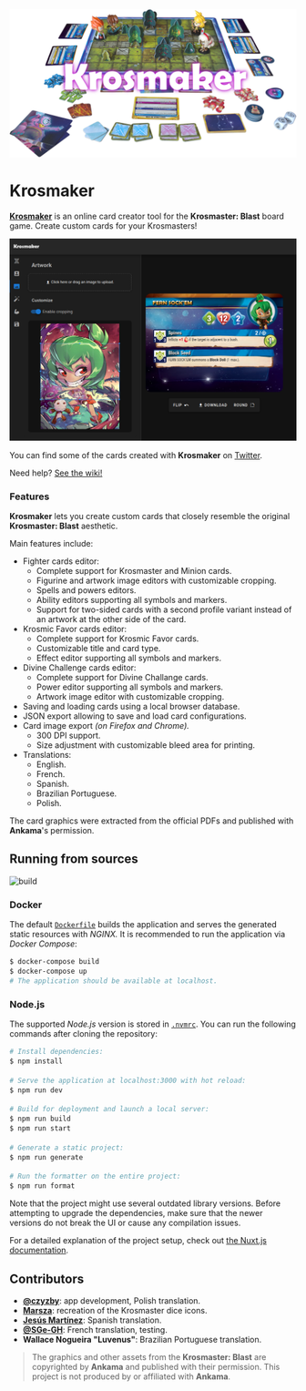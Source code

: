![Krosmaker](.github/images/banner.png)

# Krosmaker

[**Krosmaker**](https://krosmaker.github.io) is an online card creator
tool for the **Krosmaster: Blast** board game. Create custom cards for
your Krosmasters!

![Sample](.github/images/screenshot.png)

You can find some of the cards created with **Krosmaker** on
[Twitter](https://twitter.com/krosmaker).

Need help? [See the wiki!](https://github.com/krosmaker/krosmaker/wiki)

### Features

**Krosmaker** lets you create custom cards that closely resemble
the original **Krosmaster: Blast** aesthetic.

Main features include:

- Fighter cards editor:
  - Complete support for Krosmaster and Minion cards.
  - Figurine and artwork image editors with customizable cropping.
  - Spells and powers editors.
  - Ability editors supporting all symbols and markers.
  - Support for two-sided cards with a second profile variant
    instead of an artwork at the other side of the card.
- Krosmic Favor cards editor:
  - Complete support for Krosmic Favor cards.
  - Customizable title and card type.
  - Effect editor supporting all symbols and markers.
- Divine Challenge cards editor:
  - Complete support for Divine Challange cards.
  - Power editor supporting all symbols and markers.
  - Artwork image editor with customizable cropping.
- Saving and loading cards using a local browser database.
- JSON export allowing to save and load card configurations.
- Card image export _(on Firefox and Chrome)._
  - 300 DPI support.
  - Size adjustment with customizable bleed area for printing.
- Translations:
  - English.
  - French.
  - Spanish.
  - Brazilian Portuguese.
  - Polish.

The card graphics were extracted from the official PDFs and
published with **Ankama**'s permission.

## Running from sources

![build](https://github.com/krosmaker/krosmaker/workflows/build/badge.svg)

### Docker

The default [`Dockerfile`](Dockerfile) builds the application and serves
the generated static resources with _NGINX._ It is recommended to run
the application via _Docker Compose_:

```bash
$ docker-compose build
$ docker-compose up
# The application should be available at localhost.
```

### Node.js

The supported _Node.js_ version is stored in [`.nvmrc`](.nvmrc).
You can run the following commands after cloning the repository:

```bash
# Install dependencies:
$ npm install

# Serve the application at localhost:3000 with hot reload:
$ npm run dev

# Build for deployment and launch a local server:
$ npm run build
$ npm run start

# Generate a static project:
$ npm run generate

# Run the formatter on the entire project:
$ npm run format
```

Note that the project might use several outdated library versions.
Before attempting to upgrade the dependencies, make sure that the
newer versions do not break the UI or cause any compilation issues.

For a detailed explanation of the project setup, check out
[the Nuxt.js documentation](https://nuxtjs.org).

## Contributors

- [**@czyzby**](https://github.com/czyzby/): app development, Polish translation.
- [**Marsza**](https://github.com/marszaa/): recreation of the Krosmaster dice icons.
- [**Jesús Martínez**](https://krosarchive.es/): Spanish translation.
- [**@SGe-GH**](https://github.com/SGe-GH): French translation, testing.
- **Wallace Nogueira "Luvenus"**: Brazilian Portuguese translation.

> The graphics and other assets from the **Krosmaster: Blast**
> are copyrighted by **Ankama** and published with their permission.
> This project is not produced by or affiliated with **Ankama**.
